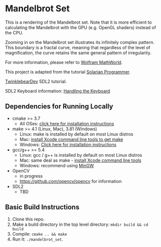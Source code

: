 # Mandelbrot Set

This is a rendering of the Mandelbrot set.  Note that it is more efficient to calculating the Mandelbrot with the GPU (e.g. OpenGL shaders) instead of the CPU.

Zooming in on the Mandelbrot set illustrates its infinitely complex pattern.  This boundary is a fractal curve, meaning that regardless of the level of magnification, the curve retains the same general pattern of irregularity.

For more information, please refer to [Wolfram MathWorld](https://mathworld.wolfram.com/MandelbrotSet.html).

This project is adapted from the tutorial [Solarian Programmer](https://solarianprogrammer.com/2013/02/28/mandelbrot-set-cpp-11/).


[TwinklebearDev](https://www.willusher.io/pages/sdl2/) SDL2 tutorial.

SDL2 Keyboard information: [Handling the Keyboard](https://www.libsdl.org/release/SDL-1.2.15/docs/html/guideinputkeyboard.html)

## Dependencies for Running Locally
* cmake >= 3.7
  * All OSes: [click here for installation instructions](https://cmake.org/install/)
* make >= 4.1 (Linux, Mac), 3.81 (Windows)
  * Linux: make is installed by default on most Linux distros
  * Mac: [install Xcode command line tools to get make](https://developer.apple.com/xcode/features/)
  * Windows: [Click here for installation instructions](http://gnuwin32.sourceforge.net/packages/make.htm)
* gcc/g++ >= 5.4
  * Linux: gcc / g++ is installed by default on most Linux distros
  * Mac: same deal as make - [install Xcode command line tools](https://developer.apple.com/xcode/features/)
  * Windows: recommend using [MinGW](http://www.mingw.org/)
* OpenCV
  * in progress
  * https://github.com/opencv/opencv for information
* SDL2
  * TBD

## Basic Build Instructions

1. Clone this repo.
2. Make a build directory in the top level directory: `mkdir build && cd build`
3. Compile: `cmake .. && make`
4. Run it: `./mandelbrot_set`.